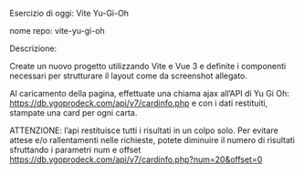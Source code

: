 Esercizio di oggi: Vite Yu-Gi-Oh

nome repo: vite-yu-gi-oh

Descrizione:

Create un nuovo progetto utilizzando Vite e Vue 3 e definite i componenti necessari per strutturare il layout come da screenshot allegato.

Al caricamento della pagina, effettuate una chiama ajax all’API di Yu Gi Oh: https://db.ygoprodeck.com/api/v7/cardinfo.php
e con i dati restituiti, stampate una card per ogni carta.

ATTENZIONE: l’api restituisce tutti i risultati in un colpo solo. Per evitare attese e/o rallentamenti nelle richieste, potete diminuire il numero di risultati sfruttando i parametri num e offset
https://db.ygoprodeck.com/api/v7/cardinfo.php?num=20&offset=0